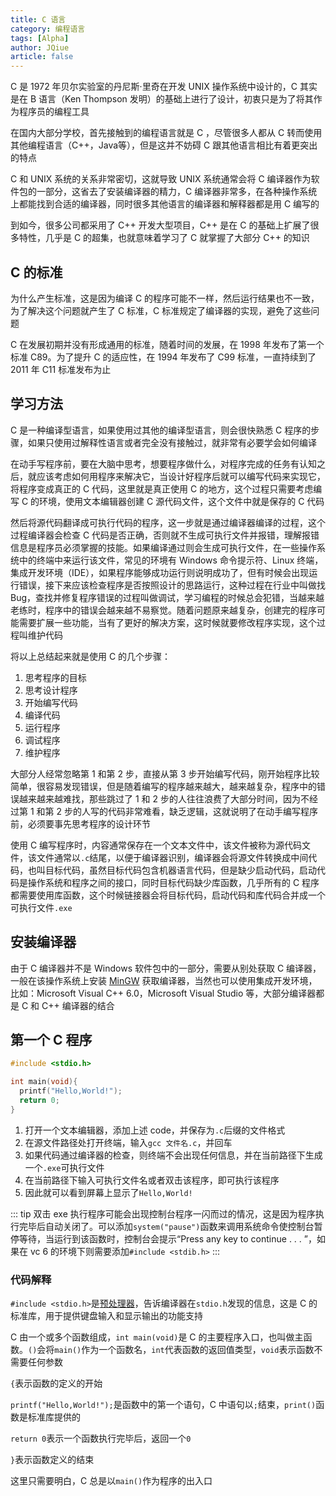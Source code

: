 ```yaml
---
title: C 语言
category: 编程语言
tags: [Alpha]
author: JQiue
article: false
---
```


C 是 1972 年贝尔实验室的丹尼斯·里奇在开发 UNIX 操作系统中设计的，C 其实是在 B 语言（Ken Thompson 发明）的基础上进行了设计，初衷只是为了将其作为程序员的编程工具

在国内大部分学校，首先接触到的编程语言就是 C ，尽管很多人都从 C 转而使用其他编程语言（C++，Java等），但是这并不妨碍 C 跟其他语言相比有着更突出的特点

C 和 UNIX 系统的关系非常密切，这就导致 UNIX 系统通常会将 C 编译器作为软件包的一部分，这省去了安装编译器的精力，C 编译器非常多，在各种操作系统上都能找到合适的编译器，同时很多其他语言的编译器和解释器都是用 C 编写的

到如今，很多公司都采用了 C++ 开发大型项目，C++ 是在 C 的基础上扩展了很多特性，几乎是 C 的超集，也就意味着学习了 C 就掌握了大部分 C++ 的知识

## C 的标准

为什么产生标准，这是因为编译 C 的程序可能不一样，然后运行结果也不一致，为了解决这个问题就产生了 C 标准，C 标准规定了编译器的实现，避免了这些问题

C 在发展初期并没有形成通用的标准，随着时间的发展，在 1998 年发布了第一个标准 C89。为了提升 C 的适应性，在 1994 年发布了 C99 标准，一直持续到了 2011 年 C11 标准发布为止

## 学习方法

C 是一种编译型语言，如果使用过其他的编译型语言，则会很快熟悉 C 程序的步骤，如果只使用过解释性语言或者完全没有接触过，就非常有必要学会如何编译

在动手写程序前，要在大脑中思考，想要程序做什么，对程序完成的任务有认知之后，就应该考虑如何用程序来解决它，当设计好程序后就可以编写代码来实现它，将程序变成真正的 C 代码，这里就是真正使用 C 的地方，这个过程只需要考虑编写 C 的环境，使用文本编辑器创建 C 源代码文件，这个文件中就是保存的 C 代码

然后将源代码翻译成可执行代码的程序，这一步就是通过编译器编译的过程，这个过程编译器会检查 C 代码是否正确，否则就不生成可执行文件并报错，理解报错信息是程序员必须掌握的技能。如果编译通过则会生成可执行文件，在一些操作系统中的终端中来运行该文件，常见的环境有 Windows 命令提示符、Linux 终端，集成开发环境（IDE），如果程序能够成功运行则说明成功了，但有时候会出现运行错误，接下来应该检查程序是否按照设计的思路运行，这种过程在行业中叫做找 Bug，查找并修复程序错误的过程叫做调试，学习编程的时候总会犯错，当越来越老练时，程序中的错误会越来越不易察觉。随着问题原来越复杂，创建完的程序可能需要扩展一些功能，当有了更好的解决方案，这时候就要修改程序实现，这个过程叫维护代码

将以上总结起来就是使用 C 的几个步骤：

1. 思考程序的目标
2. 思考设计程序
3. 开始编写代码
4. 编译代码
5. 运行程序
6. 调试程序
7. 维护程序

大部分人经常忽略第 1 和第 2 步，直接从第 3 步开始编写代码，刚开始程序比较简单，很容易发现错误，但是随着编写的程序越来越大，越来越复杂，程序中的错误越来越来越难找，那些跳过了 1 和 2 步的人往往浪费了大部分时间，因为不经过第 1 和第 2 步的人写的代码非常难看，缺乏逻辑，这就说明了在动手编写程序前，必须要事先思考程序的设计环节

使用 C 编写程序时，内容通常保存在一个文本文件中，该文件被称为源代码文件，该文件通常以`.c`结尾，以便于编译器识别，编译器会将源文件转换成中间代码，也叫目标代码，虽然目标代码包含机器语言代码，但是缺少启动代码，启动代码是操作系统和程序之间的接口，同时目标代码缺少库函数，几乎所有的 C 程序都需要使用库函数，这个时候链接器会将目标代码，启动代码和库代码合并成一个可执行文件`.exe`

## 安装编译器

由于 C 编译器并不是 Windows 软件包中的一部分，需要从别处获取 C 编译器，一般在该操作系统上安装 [MinGW](http://www.mingw.org) 获取编译器，当然也可以使用集成开发环境，比如：Microsoft Visual C++ 6.0，Microsoft Visual Studio 等，大部分编译器都是 C 和 C++ 编译器的结合

## 第一个 C 程序

```c
#include <stdio.h>

int main(void){
  printf("Hello,World!");
  return 0;
}
```

1. 打开一个文本编辑器，添加上述 code，并保存为`.c`后缀的文件格式
2. 在源文件路径处打开终端，输入`gcc 文件名.c`，并回车
3. 如果代码通过编译器的检查，则终端不会出现任何信息，并在当前路径下生成一个`.exe`可执行文件
4. 在当前路径下输入可执行文件名或者双击该程序，即可执行该程序
5. 因此就可以看到屏幕上显示了`Hello,World!`

::: tip
双击 exe 执行程序可能会出现控制台程序一闪而过的情况，这是因为程序执行完毕后自动关闭了。可以添加`system("pause")`函数来调用系统命令使控制台暂停等待，当运行到该函数时，控制台会提示“Press any key to continue . . . ”，如果在 vc 6 的环境下则需要添加`#include <stdib.h>`
:::

### 代码解释

`#include <stdio.h>`是[预处理器](./preprocessing.md)，告诉编译器在`stdio.h`发现的信息，这是 C 的标准库，用于提供键盘输入和显示输出的功能支持

C 由一个或多个函数组成，`int main(void)`是 C 的主要程序入口，也叫做主函数。`()`会将`main()`作为一个函数名，`int`代表函数的返回值类型，`void`表示函数不需要任何参数

`{`表示函数的定义的开始

`printf("Hello,World!");`是函数中的第一个语句，C 中语句以`;`结束，`print()`函数是标准库提供的

`return 0`表示一个函数执行完毕后，返回一个`0`

`}`表示函数定义的结束

这里只需要明白，C 总是以`main()`作为程序的出入口
